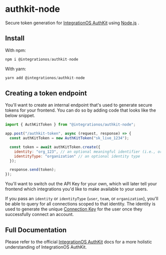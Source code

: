 # authkit-node

Secure token generation for [IntegrationOS AuthKit](https://docs.integrationos.com/docs/authkit) using [Node.js](https://nodejs.org/en) .

## Install

With npm:

```jsx
npm i @integrationos/authkit-node
```

With yarn:

```jsx
yarn add @integrationos/authkit-node
```

## Creating a token endpoint

You'll want to create an internal endpoint that's used to generate secure tokens for your frontend. You can do so by adding code that looks like the below snippet.

```jsx
import { AuthKitToken } from "@integrationos/authkit-node";

app.post("/authkit-token", async (request, response) => {
  const authKitToken = new AuthKitToken("sk_live_1234");

  const token = await authKitToken.create({
    identity: "org_123", // an optional meaningful identifier (i.e., organizationId)
    identityType: "organization" // an optional identity type
  });

  response.send(token);
});
```

You'll want to switch out the API Key for your own, which will later tell your frontend which integrations you'd like to make available to your users.

If you pass an `identity` or `identityType` (`user`, `team`, or `organization`), you'll be able to query for all connections scoped to that identity. The identity is used to generate the unique [Connection Key](https://docs.integrationos.com/docs/setup) for the user once they successfully connect an account.

## Full Documentation

Please refer to the official [IntegrationOS AuthKit](https://docs.integrationos.com/docs/authkit) docs for a more holistic understanding of IntegrationOS AuthKit.
